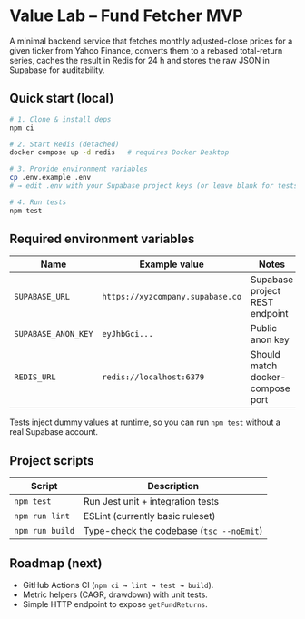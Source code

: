 # Value Lab – Fund Fetcher MVP

A minimal backend service that fetches monthly adjusted-close prices for a given ticker from Yahoo Finance, converts them to a rebased total-return series, caches the result in Redis for 24 h and stores the raw JSON in Supabase for auditability.

## Quick start (local)

```bash
# 1. Clone & install deps
npm ci

# 2. Start Redis (detached)
docker compose up -d redis   # requires Docker Desktop

# 3. Provide environment variables
cp .env.example .env
# → edit .env with your Supabase project keys (or leave blank for tests)

# 4. Run tests
npm test
```

## Required environment variables

| Name                | Example value                     | Notes                           |
| ------------------- | --------------------------------- | --------------------------------|
| `SUPABASE_URL`      | `https://xyzcompany.supabase.co`  | Supabase project REST endpoint  |
| `SUPABASE_ANON_KEY` | `eyJhbGci...`                     | Public anon key                 |
| `REDIS_URL`         | `redis://localhost:6379`          | Should match docker-compose port|

Tests inject dummy values at runtime, so you can run `npm test` without a real Supabase account.

## Project scripts

| Script            | Description                             |
| ----------------- | --------------------------------------- |
| `npm test`        | Run Jest unit + integration tests       |
| `npm run lint`    | ESLint (currently basic ruleset)        |
| `npm run build`   | Type-check the codebase (`tsc --noEmit`)|

## Roadmap (next)

* GitHub Actions CI (`npm ci → lint → test → build`).
* Metric helpers (CAGR, drawdown) with unit tests.
* Simple HTTP endpoint to expose `getFundReturns`. 